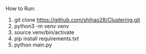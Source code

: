 How to Run:
1. git clone https://github.com/shihao28/Clustering.git
2. python3 -m venv venv
3. source venv/bin/activate
4. pip install requirements.txt
5. python main.py